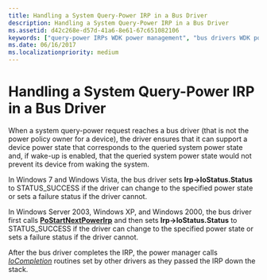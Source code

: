 ```yaml
---
title: Handling a System Query-Power IRP in a Bus Driver
description: Handling a System Query-Power IRP in a Bus Driver
ms.assetid: d42c268e-d57d-41a6-8e61-67c651082106
keywords: ["query-power IRPs WDK power management", "bus drivers WDK power management"]
ms.date: 06/16/2017
ms.localizationpriority: medium
---
```


# Handling a System Query-Power IRP in a Bus Driver





When a system query-power request reaches a bus driver (that is not the power policy owner for a device), the driver ensures that it can support a device power state that corresponds to the queried system power state and, if wake-up is enabled, that the queried system power state would not prevent its device from waking the system.

In Windows 7 and Windows Vista, the bus driver sets **Irp-&gt;IoStatus.Status** to STATUS\_SUCCESS if the driver can change to the specified power state or sets a failure status if the driver cannot.

In Windows Server 2003, Windows XP, and Windows 2000, the bus driver first calls [**PoStartNextPowerIrp**](https://docs.microsoft.com/windows-hardware/drivers/ddi/ntifs/nf-ntifs-postartnextpowerirp) and then sets **Irp-&gt;IoStatus.Status** to STATUS\_SUCCESS if the driver can change to the specified power state or sets a failure status if the driver cannot.

After the bus driver completes the IRP, the power manager calls [*IoCompletion*](https://docs.microsoft.com/windows-hardware/drivers/ddi/wdm/nc-wdm-io_completion_routine) routines set by other drivers as they passed the IRP down the stack.

 

 




